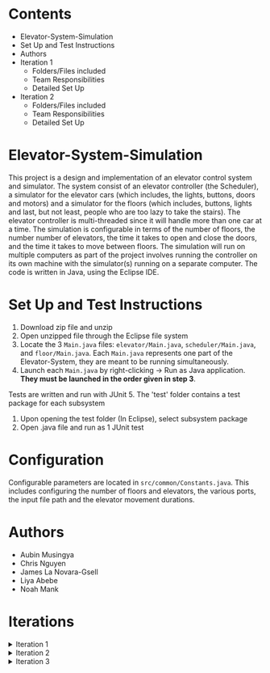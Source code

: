 # Contents

- Elevator-System-Simulation
- Set Up and Test Instructions
- Authors
- Iteration 1
  - Folders/Files included
  - Team Responsibilities
  - Detailed Set Up
- Iteration 2
  - Folders/Files included
  - Team Responsibilities
  - Detailed Set Up

# Elevator-System-Simulation

This project is a design and implementation of an elevator control system and simulator. The system consist of an elevator controller (the Scheduler), a simulator for the elevator cars (which includes, the lights, buttons, doors and motors) and a simulator for the floors (which includes, buttons, lights and last, but not least, people who are too lazy to take the stairs). The elevator controller is multi-threaded since it will handle more than one car at a time. The simulation is configurable in terms of the number of floors, the number number of elevators, the time it takes to open and close the doors, and the time it takes to move between floors. The simulation will run on multiple computers as part of the project involves running the controller on its own machine with the simulator(s) running on a separate computer. The code is written in Java, using the Eclipse IDE.

# Set Up and Test Instructions

1.  Download zip file and unzip
2.  Open unzipped file through the Eclipse file system
3.  Locate the 3 `Main.java` files: `elevator/Main.java`, `scheduler/Main.java`, and `floor/Main.java`. Each `Main.java` represents one part of the Elevator-System, they are meant to be running simultaneously.
4.  Launch each `Main.java` by right-clicking -> Run as Java application. **They must be launched in the order given in step 3**.

Tests are written and run with JUnit 5. The 'test' folder contains a test package for each subsystem

1.  Upon opening the test folder (In Eclipse), select subsystem package
2.  Open .java file and run as 1 JUnit test

# Configuration

Configurable parameters are located in `src/common/Constants.java`. 
This includes configuring the number of floors and elevators, the various ports, the input file path and the elevator movement durations.

# Authors

- Aubin Musingya
- Chris Nguyen
- James La Novara-Gsell
- Liya Abebe
- Noah Mank

# Iterations

<details><summary>Iteration 1</summary>

# Iteration 1

## Folders/Files included

    * resources
        + input.txt

    * src
        - elevator
            + Direction.java
            + ElevatorSubsystem.java
            + Elevator.java
        - floor
            + FloorSubsystem.java
            + InputData.java
            + InputParser.java
        - main
            + Main.java
            + SystemBuilder
        - scheduler
            + Scheduler.java
            + Buffer.java
        - UML Diagrams - Iteration 1
            + UML-Class-Diagram-IT1 .png
            + UML-Class-Diagram-IT1 .violet
            + UML-Sequence-Diagram-IT1 .png
            + UML-Sequence-Diagram-IT1 .violet

    * test
        - elevator
            + ElevatorSubsystemTest.java
            + Elevator.java
        - floor
            + FloorSubsystemTest.java
            + InputDataTest.java
            + InputParserTest.java
        - scheduler
            + SchedulerTest.java
            + BufferTest.java

## Team Responsibilities

Aubin

- UML class diagram
- UML sequence diagram
- Updating README file

Chris

- Implementing ElevatorSubsystem class
- Writing ElevatorSubsystem test
- Implementing Elevator class

James

- Implementing InputParser class
- Writing InputParser test
- Integration testing

Liya

- Implementing FloorSubsystem class
- Writing FloorSubsystem Test

Noah

- Implementing Buffer class
- Writing Buffer test
- Implementing Scheduler class
- Writing Scheduler test

## Detailed Set Up

The three thread classes created are FloorSubsystem, Scheduler and ElevatorSystem. A template Buffer object class was created from which multiple buffer objects are created. The FloorSubsystem class reads input data from the provided file (input.txt) and puts each line of data into a buffer object shared with the Scheduler class. Following that, the Scheduler class gets the data from the shared buffer object and processes it. The Scheduler class will contain a buffer object for each elevatorSubsystem that exists. These buffer objects are shared with the ElevatorSubsystem. Once the data is processed, the scheduler will put elevator schedules into the corresponding buffer objects and notify the corresponding ElevatorSubsystem. Since each elevator will have its own subsystem, they will be instructed to move by the corresponding ElevatorSubsystem. The elevator will then be responsible for indicating which floors it leaves and which floors in arrives on.

</details>

<details><summary>Iteration 2</summary>

# Iteration 2

## Folders/Files included

    * resources
        + input.txt

    * src
        - elevator
            + Direction.java
            + Elevator.java
            + ElevatorEvent.java
            + ElevatorState.java
            + ElevatorSubsystem.java
        - floor
            + FloorSubsystem.java
            + InputData.java
            + InputParser.java
        - main
            + Main.java
        - scheduler
            + Scheduler.java
            + Buffer.java
            + SchedulerState.java

    * UML Diagrams - Iteration 1
        - UML-Class-Diagram-IT1 .png
        - UML-Class-Diagram-IT1 .violet
        - UML-Sequence-Diagram-IT1 .png
        - UML-Sequence-Diagram-IT1 .violet

    * test
        - elevator
            + ElevatorSubsystemTest.java
            + Elevator.java
        - floor
            + FloorSubsystemTest.java
            + InputDataTest.java
            + InputParserTest.java
        - scheduler
            + SchedulerTest.java
            + BufferTest.java

## Team Responsibilities

Aubin

- UML class diagram
- UML sequence diagram
- Converting elevator to state machine

Chris

- ElevatorState enums

James

- Converting scheduler to state machine
- State diagram

Liya

- ElevatorEvent.java and integrating buffers to this class
- Updating README file

Noah

- SchedulerState enums

## Detailed Set Up

In this iteration, state machines for the scheduler and elevator subsystems were added assuming that there is only one elevator. A state enum class was created for both Elevator and Scheduler classes. An Elevator Event class was also created which is passes from the elevators to the elevatorSubsystems when an elevator arrives at a floor. This object is then passed from the elevatorSubsystems to the scheduler then to the floorSubsystem where it is printed out.

</details>

<details><summary>Iteration 3</summary>

# Iteration 3

## Folders/Files included

    * resources
        + input.txt

    * src
        - common
            + Buffer.java
            + Constants.java
            + IBufferInput.java
            + IBufferOutput.java
        - elevator
            + Direction.java
            + Elevator.java
            + ElevatorCommand.java
            + ElevatorCommunicator.java
            + ElevatorEvent.java
            + ElevatorState.java
            + ElevatorSubsystem.java
            + Main.java
        - floor
            + FloorReceiver.java
            + FloorSubsystem.java
            + InputData.java
            + InputParser.java
            + Main.java
        - main
            + Main.java
            + SystemBuilder
        - scheduler
            + Main.java
            + ScheduledJob.java
            + Scheduler.java
            + SchedulerElevator.java
            + SchedulerMessage.java
            + SchedulerState.java

    * UML Diagrams
            + StateDiagram.mdj
            + StateDiagram.png
            + UML-Class-Diagram-IT1 .png
            + UML-Class-Diagram-IT1 .violet
            + UML-Class-Diagram-IT3 .png
            + UML-Class-Diagram-IT3 .violet
            + UML-Sequence-Diagram-IT1 .png
            + UML-Sequence-Diagram-IT1 .violet

    * test
        - elevator
            + ElevatorSubsystemTest.java
            + Elevator.java
        - floor
            + FloorSubsystemTest.java
            + InputDataTest.java
            + InputParserTest.java
        - scheduler
            + SchedulerTest.java
            + BufferTest.java

## Team Responsibilities

Aubin

- Updating InputData
- UML sequence diagram
- Writing ElevatorSubsystemTest

Chris

- Updating ElevatorSubsystem
- Implementing FloorReceiver
- Writing FloorReceiver test

James

- Updating Scheduler
- Writing statemachine tests for Scheduler
- Updating Statemachine diagram

Liya

- Implementing ElevatorCommunicator
- Updating README and UML diagram

Noah

- Implementing ElevatorCommand
- Implementing ElevatorEvent
- Updating FloorSubsystem

## Detailed Set Up

The floor, scheduler and elevator subsystems now communicate using UDP. The `floorSubsystem.java` class reads requests from the input.txt file and sends the requests (in the form of InputData bytes) to `FloorReceiver.java` which is at port 70. Then FloorReceiver changes the InputData into SchedulerMessage and puts it in an IBufferInput which can be accessed by the `Scheduler.java` class.

`Scheduler.java` schedules the request and puts an ElevatorCommand into a IBufferInput which can be accessed by `ElevatorCommunicator.java` class. This class then sends the ElevatorCommand it received to the respective `ElevatorSubsystem.java` class which is at (port 50 + elevatorId received in the command).

The ElevatorSubsystem moves its elevator according to the `ElevatorCommand` it received then sends an `ElevatorEvent` to the ElevatorCommunicator. The scheduler is notified that that the elevator has moved when the ElevatorCommunicator puts this ElevatorEvent in an IBufferOutput connected to the scheduler.

</details>
